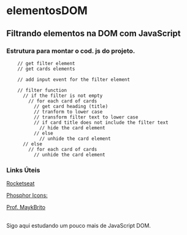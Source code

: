 # elementosDOM

## Filtrando elementos na DOM com JavaScript

### Estrutura para montar o cod. js do projeto.

        // get filter element
        // get cards elements

        // add input event for the filter element

        // filter function
          // if the filter is not empty
            // for each card of cards
              // get card heading (title)
              // tranform to lower case
              // transform filter text to lower case
              // if card title does not include the filter text
                // hide the card element
              // else
                // unhide the card element
          // else
            // for each card of cards
              // unhide the card element

### Links Úteis

[Rocketseat](https://rocketseat.com.br/explorer)

[Phosphor Icons:](https://phosphoricons.com/)

[Prof. MaykBrito](https://www.youtube.com/@MaykBrito/videos)

<br/>
Sigo aqui estudando um pouco mais de JavaScript DOM.
